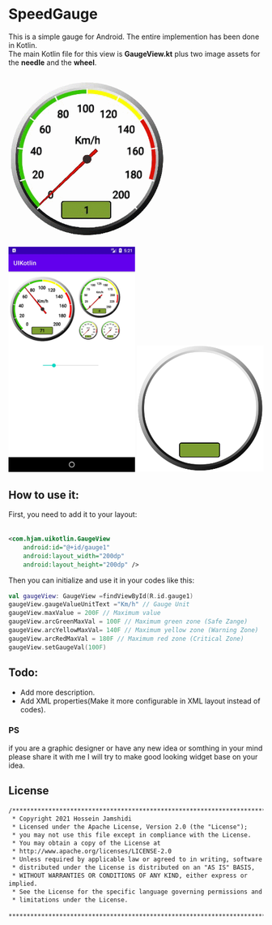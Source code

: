 # SpeedGauge
This is a simple gauge for Android. The entire implemention has been done in Kotlin.<br>
The main Kotlin file for this view is **GaugeView.kt** plus two image assets for the **needle** and the **wheel**.

<p float="left">
<img src="images/gauge2.gif"/>
<img src="images/Screenshot1.jpg" alt="drawing" width="250"/>
<img src="app/src/main/res/drawable/gauge_back_tr.png" width="250"/>
</p>

## How to use it:
First, you need to add it to your layout:
```xml

<com.hjam.uikotlin.GaugeView
    android:id="@+id/gauge1"
    android:layout_width="200dp"
    android:layout_height="200dp" />

```
Then you can initialize and use it in your codes like this:
```kotlin
val gaugeView: GaugeView =findViewById(R.id.gauge1)
gaugeView.gaugeValueUnitText ="Km/h" // Gauge Unit 
gaugeView.maxValue = 200F // Maximum value
gaugeView.arcGreenMaxVal = 100F // Maximum green zone (Safe Zange)
gaugeView.arcYellowMaxVal= 140F // Maximum yellow zone (Warning Zone)
gaugeView.arcRedMaxVal = 180F // Maximum red zone (Critical Zone)
gaugeView.setGaugeVal(100F)
```
## Todo:
- Add more description.
- Add XML properties(Make it more configurable in XML layout instead of codes).

### PS
if you are a graphic designer or have any new idea or somthing in your mind please share it with me I will try to make good looking widget base on your idea.

## License
```
/*******************************************************************************
 * Copyright 2021 Hossein Jamshidi
 * Licensed under the Apache License, Version 2.0 (the "License");
 * you may not use this file except in compliance with the License.
 * You may obtain a copy of the License at
 * http://www.apache.org/licenses/LICENSE-2.0
 * Unless required by applicable law or agreed to in writing, software
 * distributed under the License is distributed on an "AS IS" BASIS,
 * WITHOUT WARRANTIES OR CONDITIONS OF ANY KIND, either express or implied.
 * See the License for the specific language governing permissions and
 * limitations under the License.
 *******************************************************************************/
 ```
